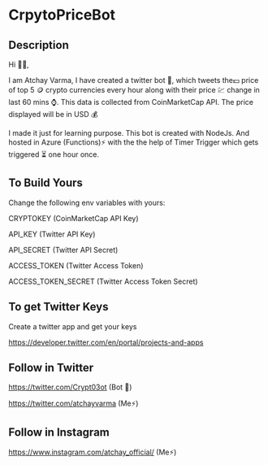 # CrpytoPriceBot 

## Description

Hi 👋🏼,

I am Atchay Varma, I have created a twitter bot 🤖, which tweets the💵 price of top 5 🪙 crypto currencies every hour along with their price 💹 change in last 60 mins ⌚. This data is collected from CoinMarketCap API. The price displayed will be in USD 💰

I made it just for learning purpose. This bot is created with NodeJs. And hosted in Azure (Functions)⚡ with the the help of Timer Trigger which gets triggered ⏳ one hour once.


## To  Build Yours
Change the following env variables with yours: 

CRYPTOKEY (CoinMarketCap API Key)
  
API_KEY  (Twitter API Key)

API_SECRET (Twitter API Secret)

ACCESS_TOKEN (Twitter Access Token)

ACCESS_TOKEN_SECRET (Twitter Access Token Secret)

## To get Twitter Keys
Create a twitter app and get your keys 

https://developer.twitter.com/en/portal/projects-and-apps

## Follow in Twitter 
 https://twitter.com/Crypt03ot (Bot 🤖)
 
 https://twitter.com/atchayvarma (Me⚡)
 
 ## Follow in Instagram  
 https://www.instagram.com/atchay_official/ (Me⚡)
